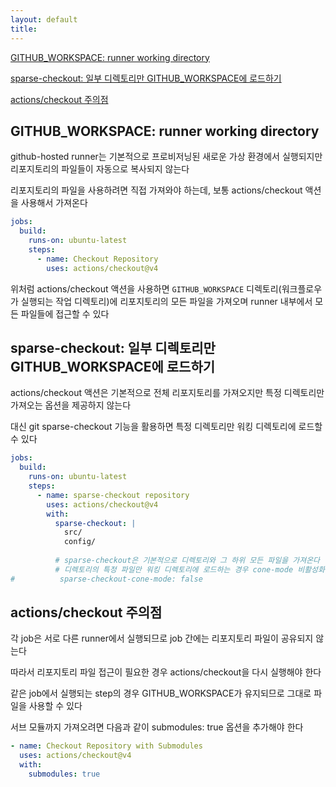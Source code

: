 ```yaml
---
layout: default
title:
---
```


[GITHUB_WORKSPACE: runner working directory](#github_workspace-runner-working-directory)

[sparse-checkout: 일부 디렉토리만 GITHUB_WORKSPACE에 로드하기](#sparse-checkout-일부-디렉토리만-github_workspace에-로드하기)

[actions/checkout 주의점](#actionscheckout-주의점)


## GITHUB_WORKSPACE: runner working directory

github-hosted runner는 기본적으로 프로비저닝된 새로운 가상 환경에서 실행되지만 리포지토리의 파일들이 자동으로 복사되지 않는다

리포지토리의 파일을 사용하려면 직접 가져와야 하는데, 보통 actions/checkout 액션을 사용해서 가져온다

```yaml
jobs:
  build:
    runs-on: ubuntu-latest
    steps:
      - name: Checkout Repository
        uses: actions/checkout@v4
```

위처럼 actions/checkout 액션을 사용하면 `GITHUB_WORKSPACE` 디렉토리(워크플로우가 실행되는 작업 디렉토리)에 리포지토리의 모든 파일을 가져오며 runner 내부에서 모든 파일들에 접근할 수 있다


## sparse-checkout: 일부 디렉토리만 GITHUB_WORKSPACE에 로드하기

actions/checkout 액션은 기본적으로 전체 리포지토리를 가져오지만 특정 디렉토리만 가져오는 옵션을 제공하지 않는다

대신 git sparse-checkout 기능을 활용하면 특정 디렉토리만 워킹 디렉토리에 로드할 수 있다

```yaml
jobs:
  build:
    runs-on: ubuntu-latest
    steps:
      - name: sparse-checkout repository
        uses: actions/checkout@v4
        with:
          sparse-checkout: |
            src/
            config/
            
          # sparse-checkout은 기본적으로 디렉토리와 그 하위 모든 파일을 가져온다
          # 디렉토리의 특정 파일만 워킹 디렉토리에 로드하는 경우 cone-mode 비활성화
#          sparse-checkout-cone-mode: false
```


## actions/checkout 주의점

각 job은 서로 다른 runner에서 실행되므로 job 간에는 리포지토리 파일이 공유되지 않는다

따라서 리포지토리 파일 접근이 필요한 경우 actions/checkout을 다시 실행해야 한다

같은 job에서 실행되는 step의 경우 GITHUB_WORKSPACE가 유지되므로 그대로 파일을 사용할 수 있다

서브 모듈까지 가져오려면 다음과 같이 submodules: true 옵션을 추가해야 한다

```yaml
- name: Checkout Repository with Submodules
  uses: actions/checkout@v4
  with:
    submodules: true
```



